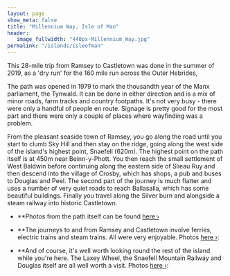 ```yaml
---
layout: page
show_meta: false
title: "Millennium Way, Isle of Man"
header:
   image_fullwidth: "440px-Millennium_Way.jpg"
permalink: "/islands/isleofman"
---
```

This 28-mile trip from Ramsey to Castletown was done in the summer of 2019, as a 'dry run' for the 160 mile run across the Outer Hebrides,

The path was opened in 1979 to mark the thousandth year of the Manx parliament, the Tynwald. It can be done in either direction and is a mix of minor roads, farm tracks and country footpaths. It's not very busy - there were only a handful of people en route. Signage is pretty good for the most part and there were only a couple of places where wayfinding was a problem.

From the pleasant seaside town of Ramsey, you go along the road until you start to clumb Sky Hill and then stay on the ridge, going along the west side of the island's highest point, Snaefell (620m). The highest point on the path itself is at 450m near Beinn-y-Phott. You then reach the small settlement of West Baldwin before continuing along the eastern side of Slieau Ruy and then descend into the village of Crosby, which has shops, a pub and buses to Douglas and Peel. The second part of the journey is much flatter and uses a number of very quiet roads to reach Ballasalla, which has some beautiful buildings. Finally you travel along the Silver burn and alongside a steam railway into historic Castletown.

- **Photos from the path itself can be found <a href="{{ site.url }}{{ site.baseurl }}/islands/man1">here ›</a>

- **The journeys to and from Ramsey and Castletown involve ferries, electric trains and steam trains. All were very enjoyable. Photos <a href="{{ site.url }}{{ site.baseurl }}/islands/man2">here ›</a>:

- **And of course, it's well worth looking round the rest of the island while you're here. The Laxey Wheel, the Snaefell Mountain Railway and Douglas itself are all well worth a visit. Photos <a href="{{ site.url }}{{ site.baseurl }}/islands/man3">here ›</a>:

